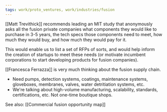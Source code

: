 ```yaml
---
tags: work/proto_ventures, work/industries/fusion
---
```

[[Matt Trevithick]] recommends leading an MIT study that anonymously asks all the fusion private companies what components they would like to purchase in 3-5 years, the tech specs those components need to meet, how much they would buy, and how much they would pay for it.

This would enable us to list a set of RFPs of sorts, and would help inform the creation of startups to meet these needs (or motivate incumbent corporations to start developing products for fusion companies).

[[Francesca Ferrazza]] is very much thinking about the fusion supply chain.
- Need pumps, detection systems, coatings, maintenance systems, gloveboxes, membranes, valves, water detritiation systems, etc.
- We're talking about high-volume manufacturing, scalability, standards, certifications, etc. Not one-time boutique shops.

See also: [[Commercial fusion opportunity map]]